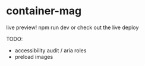 # container-mag

live preview!
npm run dev or check out the live deploy

TODO:
- accessibility audit / aria roles
- preload images